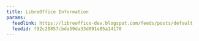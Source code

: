 ```yaml
---
title: LibreOffice Information
params:
  feedlink: https://libreoffice-dev.blogspot.com/feeds/posts/default
  feedid: f92c20857cbda59da33d091e85a14170
---
```

